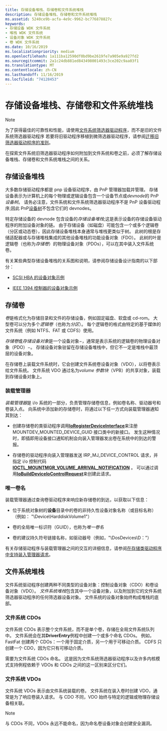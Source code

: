 ```yaml
---
title: 存储设备堆栈、存储卷和文件系统堆栈
description: 存储设备堆栈、存储卷和文件系统堆栈
ms.assetid: 5240ce9b-acfa-4e9c-9962-bc776878827c
keywords:
- 存储设备 WDK 文件系统
- 堆栈 WDK 文件系统
- 设备对象 WDK 文件系统
- 卷 WDK 文件系统
ms.date: 10/16/2019
ms.localizationpriority: medium
ms.openlocfilehash: 1a111ba12590df0bd9be2619fe7a905e9a927fd2
ms.sourcegitcommit: 2a1c24db881ed843498001493c3ce202c9aa03f1
ms.translationtype: MT
ms.contentlocale: zh-CN
ms.lasthandoff: 11/16/2019
ms.locfileid: "74128453"
---
```

# <a name="storage-device-stacks-storage-volumes-and-file-system-stacks"></a>存储设备堆栈、存储卷和文件系统堆栈

> [!NOTE]
> 为了获得最佳的可靠性和性能，请使用[文件系统筛选器驱动程序](filter-manager-and-minifilter-driver-architecture.md)，而不是旧的文件系统筛选器驱动程序 若要将旧驱动程序移植到微筛选器驱动程序，请参阅[迁移旧筛选器驱动程序的准则](guidelines-for-porting-legacy-filter-drivers.md)。

在探索文件系统旧筛选器驱动程序如何附加到文件系统和卷之前，必须了解存储设备堆栈、存储卷和文件系统堆栈之间的关系。

## <a name="storage-device-stacks"></a>存储设备堆栈

大多数存储驱动程序都是 pnp 设备驱动程序，由 PnP 管理器加载并管理。 存储设备表示为计算机上的每个物理或逻辑设备包含一个设备节点或*devnode*的 PnP*设备树*。 请务必注意，文件系统和文件系统筛选器驱动程序不是 PnP 设备驱动程序;因此 PnP[设备树]((https://docs.microsoft.com/windows-hardware/drivers/kernel/device-tree))不包含它们的 devnodes。

特定存储设备的 devnode 包含设备的*存储设备堆栈*;这是表示设备的存储设备驱动程序的附加设备对象的链。 由于存储设备（如磁盘）可能包含一个或多个逻辑卷（分区或动态卷），因此存储设备堆栈本身通常与堆栈更类似于树。 此树的根是存储适配器或与存储堆栈集成的其他设备堆栈的功能设备对象（FDO）。 此树的叶是逻辑卷（也称为*存储卷*）的物理设备对象（PDOs），可以在其中装入文件系统卷。

有关某些典型存储设备堆栈的关系图和说明，请参阅存储设备设计指南的以下部分：

- [SCSI HBA 的设备对象示例](https://docs.microsoft.com/windows-hardware/drivers/storage/device-object-example-for-a-scsi-hba)

- [IEEE 1394 控制器的设备对象示例](https://docs.microsoft.com/windows-hardware/drivers/storage/device-object-example-for-an-ieee-1394-controller)

## <a name="storage-volumes"></a>存储卷

*卷*是格式化为存储目录和文件的存储设备，例如固定磁盘、软盘或 cd-rom。 大型卷可以分为多个*逻辑卷*（也称为*分区*）。 每个逻辑卷的格式由特定的基于媒体的文件系统（例如 NTFS、FAT 或 CDFS）使用。

*存储卷*或*存储设备对象*是一个设备对象−，通常是表示系统的逻辑卷的物理设备对象（PDO）−。 存储设备对象驻留在存储设备堆栈中，但它不一定是堆栈中最顶层的设备对象。

在存储卷上装载文件系统时，它会创建文件系统卷设备对象（VDO），以将卷表示给文件系统。 文件系统 VDO 通过名为*volume 参数块*（VPB）的共享对象，装载到存储设备对象上。

### <a name="mount-manager"></a>装载管理器

*装载管理器*是 i/o 系统的一部分，负责管理存储卷信息，例如卷名称、驱动器号和卷装入点。 向系统中添加新的存储卷时，将通过以下任一方式向装载管理器通知其到达：

- 创建存储卷的类驱动程序调用[**IoRegisterDeviceInterface**](https://docs.microsoft.com/windows-hardware/drivers/ddi/content/wdm/nf-wdm-ioregisterdeviceinterface)来注册 MOUNTDEV_MOUNTED_DEVICE_GUID 接口类中的新接口。 发生这种情况时，即插即用设备接口通知机制会向装入管理器发出卷在系统中的到达的警报。

- 存储卷的驱动程序向装入管理器发送 IRP_MJ_DEVICE_CONTROL 请求，并指定 i/o 控制代码[**IOCTL_MOUNTMGR_VOLUME_ARRIVAL_NOTIFICATION**](https://docs.microsoft.com/windows-hardware/drivers/ddi/content/mountmgr/ni-mountmgr-ioctl_mountmgr_volume_arrival_notification) 。 可以通过调用[**IoBuildDeviceIoControlRequest**](https://docs.microsoft.com/windows-hardware/drivers/ddi/content/wdm/nf-wdm-iobuilddeviceiocontrolrequest)来创建此请求。

### <a name="unique-volume-name"></a>唯一卷名

装载管理器通过查询卷驱动程序来响应新存储卷的到达，以获取以下信息：

- 位于系统对象树的**设备**目录中的卷的非持久性设备对象名称（或目标名称）（例如： "\Device\HarddiskVolume1"）

- 卷的全局唯一标识符（GUID），也称为*唯一卷名*

- 卷的建议持久符号链接名称，如驱动器号（例如，"\DosDevices\D："）

有关存储驱动程序与装载管理器之间的交互的详细信息，请参阅[在存储类驱动程序中支持装入管理器请求](https://docs.microsoft.com/windows-hardware/drivers/storage/supporting-mount-manager-requests-in-a-storage-class-driver)。

## <a name="file-system-stacks"></a>文件系统堆栈

文件系统驱动程序创建两种不同类型的设备对象：控制设备对象（CDO）和卷设备对象（VDO）。 *文件系统堆栈*包含其中一个设备对象，以及附加到它的文件系统筛选器驱动程序的任何筛选器设备对象。 文件系统的设备对象始终构成堆栈的底部。

### <a name="file-system-cdos"></a>文件系统 CDOs

文件系统 CDOs 表示整个文件系统，而不是单个卷，存储在全局文件系统队列中。 文件系统会在其**DriverEntry**例程中创建一个或多个命名 CDOs。 例如，FastFat 创建两个 CDOs：一个用于固定介质，另一个用于可移动介质。 CDFS 只创建一个 CDO，因为它只有可移动介质。

需要为文件系统 CDOs 命名。 这是因为文件系统筛选器驱动程序以及许多内核模式支持例程依赖于 VDOs 和 CDOs 之间的这一区别来区分它们。

### <a name="file-system-vdos"></a>文件系统 VDOs

文件系统 VDOs 表示由文件系统装载的卷。 文件系统在装入卷时创建 VDO，通常是为了响应卷装入请求。 与 CDO 不同，VDO 始终与特定的逻辑或物理存储设备相关联。

> [!NOTE]
> 与 CDOs 不同，VDOs 永远不能命名，因为命名卷设备对象会创建安全漏洞。
